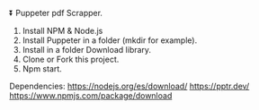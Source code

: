 ⏬ Puppeter pdf Scrapper.
1. Install NPM & Node.js
2. Install Puppeter in a folder (mkdir for example).
4. Install in a folder Download library.
5. Clone or Fork this project.
6. Npm start.

Dependencies: 
https://nodejs.org/es/download/
https://pptr.dev/
https://www.npmjs.com/package/download

